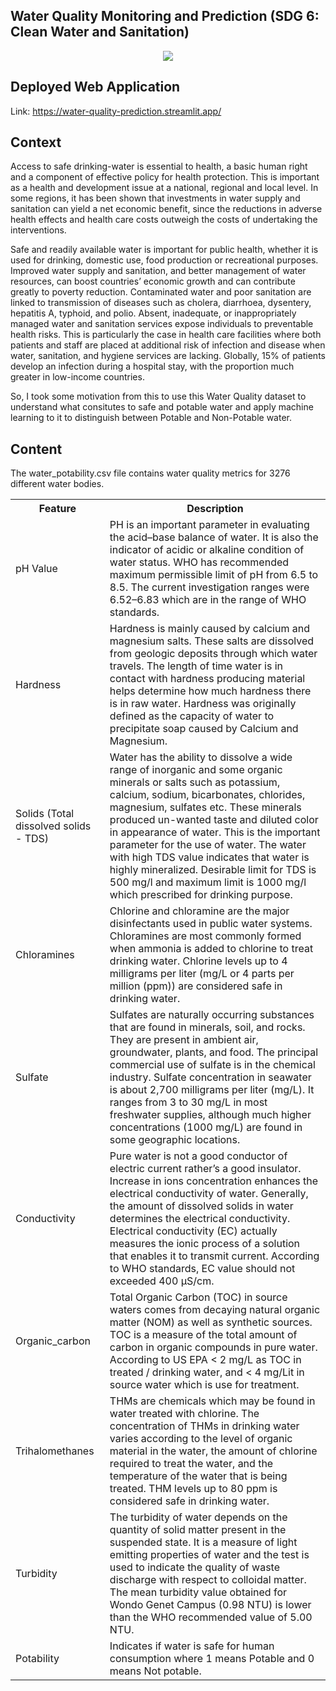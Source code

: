 ## Water Quality Monitoring and Prediction (SDG 6: Clean Water and Sanitation)

<div align='center'>
  <img src='https://github.com/user-attachments/assets/c8bd0760-eefa-412f-808b-31722622dfbc'>
</div>

## Deployed Web Application
Link: https://water-quality-prediction.streamlit.app/

## Context
Access to safe drinking-water is essential to health, a basic human right and a component of effective policy for health protection. This is important as a health and development issue at a national, regional and local level. In some regions, it has been shown that investments in water supply and sanitation can yield a net economic benefit, since the reductions in adverse health effects and health care costs outweigh the costs of undertaking the interventions.

Safe and readily available water is important for public health, whether it is used for drinking, domestic use, food production or recreational purposes. Improved water supply and sanitation, and better management of water resources, can boost countries’ economic growth and can contribute greatly to poverty reduction. Contaminated water and poor sanitation are linked to transmission of diseases such as cholera, diarrhoea, dysentery, hepatitis A, typhoid, and polio. Absent, inadequate, or inappropriately managed water and sanitation services expose individuals to preventable health risks. This is particularly the case in health care facilities where both patients and staff are placed at additional risk of infection and disease when water, sanitation, and hygiene services are lacking. Globally, 15% of patients develop an infection during a hospital stay, with the proportion much greater in low-income countries.

So, I took some motivation from this to use this Water Quality dataset to understand what consitutes to safe and potable water and apply machine learning to it to distinguish between Potable and Non-Potable water.

## Content
The water_potability.csv file contains water quality metrics for 3276 different water bodies.

<table>
  <tr>
    <th><b>Feature</b></th>
    <th><b>Description</b></th>
  </tr>
  <tr>
    <td>pH Value</td>
    <td>PH is an important parameter in evaluating the acid–base balance of water. It is also the indicator of acidic or alkaline condition of water status. WHO has recommended maximum permissible limit of pH from 6.5 to 8.5. The current investigation ranges were 6.52–6.83 which are in the range of WHO standards.</td>
  </tr>
  <tr>
    <td>Hardness</td>
    <td>Hardness is mainly caused by calcium and magnesium salts. These salts are dissolved from geologic deposits through which water travels. The length of time water is in contact with hardness producing material helps determine how much hardness there is in raw water. Hardness was originally defined as the capacity of water to precipitate soap caused by Calcium and Magnesium.</td>
  </tr>
  <tr>
    <td>Solids (Total dissolved solids - TDS)</td>
    <td>Water has the ability to dissolve a wide range of inorganic and some organic minerals or salts such as potassium, calcium, sodium, bicarbonates, chlorides, magnesium, sulfates etc. These minerals produced un-wanted taste and diluted color in appearance of water. This is the important parameter for the use of water. The water with high TDS value indicates that water is highly mineralized. Desirable limit for TDS is 500 mg/l and maximum limit is 1000 mg/l which prescribed for drinking purpose.</td>
  </tr>
  <tr>
    <td>Chloramines</td>
    <td>Chlorine and chloramine are the major disinfectants used in public water systems. Chloramines are most commonly formed when ammonia is added to chlorine to treat drinking water. Chlorine levels up to 4 milligrams per liter (mg/L or 4 parts per million (ppm)) are considered safe in drinking water.</td>
  </tr>
  <tr>
    <td>Sulfate</td>
    <td>Sulfates are naturally occurring substances that are found in minerals, soil, and rocks. They are present in ambient air, groundwater, plants, and food. The principal commercial use of sulfate is in the chemical industry. Sulfate concentration in seawater is about 2,700 milligrams per liter (mg/L). It ranges from 3 to 30 mg/L in most freshwater supplies, although much higher concentrations (1000 mg/L) are found in some geographic locations.</td>
  </tr>
  <tr>
    <td>Conductivity</td>
    <td>Pure water is not a good conductor of electric current rather’s a good insulator. Increase in ions concentration enhances the electrical conductivity of water. Generally, the amount of dissolved solids in water determines the electrical conductivity. Electrical conductivity (EC) actually measures the ionic process of a solution that enables it to transmit current. According to WHO standards, EC value should not exceeded 400 μS/cm.</td>
  </tr>
  <tr>
    <td>Organic_carbon</td>
    <td>Total Organic Carbon (TOC) in source waters comes from decaying natural organic matter (NOM) as well as synthetic sources. TOC is a measure of the total amount of carbon in organic compounds in pure water. According to US EPA < 2 mg/L as TOC in treated / drinking water, and < 4 mg/Lit in source water which is use for treatment.</td>
  </tr>
  <tr>
    <td>Trihalomethanes</td>
    <td>THMs are chemicals which may be found in water treated with chlorine. The concentration of THMs in drinking water varies according to the level of organic material in the water, the amount of chlorine required to treat the water, and the temperature of the water that is being treated. THM levels up to 80 ppm is considered safe in drinking water.</td>
  </tr>
  <tr>
    <td>Turbidity</td>
    <td>The turbidity of water depends on the quantity of solid matter present in the suspended state. It is a measure of light emitting properties of water and the test is used to indicate the quality of waste discharge with respect to colloidal matter. The mean turbidity value obtained for Wondo Genet Campus (0.98 NTU) is lower than the WHO recommended value of 5.00 NTU.</td>
  </tr>
  <tr>
    <td>Potability</td>
    <td>Indicates if water is safe for human consumption where 1 means Potable and 0 means Not potable.</td>
  </tr>
</table>


